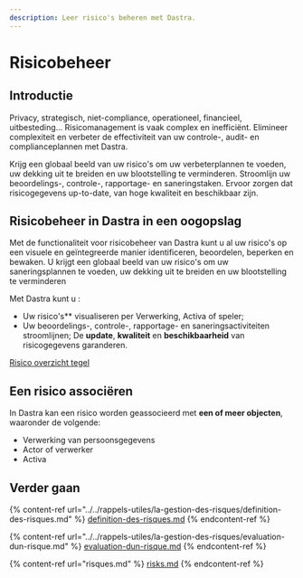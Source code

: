 ```yaml
---
description: Leer risico's beheren met Dastra.
---
```


# Risicobeheer

## Introductie

Privacy, strategisch, niet-compliance, operationeel, financieel, uitbesteding... Risicomanagement is vaak complex en inefficiënt. Elimineer complexiteit en verbeter de effectiviteit van uw controle-, audit- en complianceplannen met Dastra.

Krijg een globaal beeld van uw risico's om uw verbeterplannen te voeden, uw dekking uit te breiden en uw blootstelling te verminderen. Stroomlijn uw beoordelings-, controle-, rapportage- en saneringstaken. Ervoor zorgen dat risicogegevens up-to-date, van hoge kwaliteit en beschikbaar zijn.

## Risicobeheer in Dastra in een oogopslag

Met de functionaliteit voor risicobeheer van Dastra kunt u al uw risico's op een visuele en geïntegreerde manier identificeren, beoordelen, beperken en bewaken. U krijgt een globaal beeld van uw risico's om uw saneringsplannen te voeden, uw dekking uit te breiden en uw blootstelling te verminderen &#x20;

Met Dastra kunt u :

* Uw risico's** visualiseren per Verwerking, Activa of speler;
* Uw beoordelings-, controle-, rapportage- en saneringsactiviteiten stroomlijnen;
De **update**, **kwaliteit** en **beschikbaarheid** van risicogegevens garanderen.


[Risico overzicht tegel](<../../.gitbook/assets/Screenshot 2022-03-15 140621.png>)

## Een risico associëren&#x20;

In Dastra kan een risico worden geassocieerd met **een of meer objecten**, waaronder de volgende: &#x20;

* Verwerking van persoonsgegevens
* Actor of verwerker
* Activa&#x20;

## Verder gaan

{% content-ref url="../../rappels-utiles/la-gestion-des-risques/definition-des-risques.md" %}
[definition-des-risques.md](../../rappels-utiles/la-gestion-des-risques/definition-des-risques.md)
{% endcontent-ref %}

{% content-ref url="../../rappels-utiles/la-gestion-des-risques/evaluation-dun-risque.md" %}
[evaluation-dun-risque.md](../../rappels-utiles/la-gestion-des-risques/evaluation-dun-risque.md)
{% endcontent-ref %}

{% content-ref url="risques.md" %}
[risks.md](risks.md)
{% endcontent-ref %}


